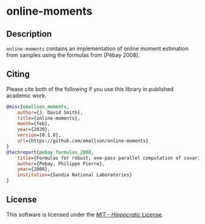 # online-moments

## Description

`online-moments` contains an implementation of online moment estimation
from samples using the formulas from [Pébay 2008].

## Citing

Please cite both of the following if you use this library in published
academic work.

```bibtex
@misc{emallson_moments,
    author={J. David Smith},
    title={online-moments},
    month={feb},
    year={2020},
    version={0.1.0},
    url={https://github.com/emallson/online-moments}
}
@techreport{pebay_formulas_2008,
    title={Formulas for robust, one-pass parallel computation of covariances and arbitrary-order statistical moments.},
    author={Pebay, Philippe Pierre},
    year={2008},
    institution={Sandia National Laboratories}
}
```

## License

This software is licensed under the [*MIT - Hippocratic*
License](./license.md).
